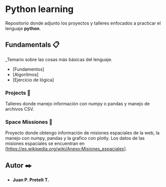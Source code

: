 # Python learning 

Repositorio donde adjunto los proyectos y talleres enfocados a practicar el lenguaje **python**.

## Fundamentals  📋

_Temario sobre las cosas más básicas del lenguaje.
* [Fundamentos]
* [Algoritmos]
* [Ejercicio de lógica]

### Projects 🔧

Talleres donde manejo información con numpy o pandas y manejo de archivos CSV.

### Space Missiones 🚀

Proyecto donde obtengo información de misiones espaciales de la web, la manejo con numpy, pandas y la grafico con plotly.
Los datos de las misiones espaciales se encuentran en [https://es.wikipedia.org/wiki/Anexo:Misiones_espaciales].


## Autor ✒️


* **Juan P. Pretelt T.** 

